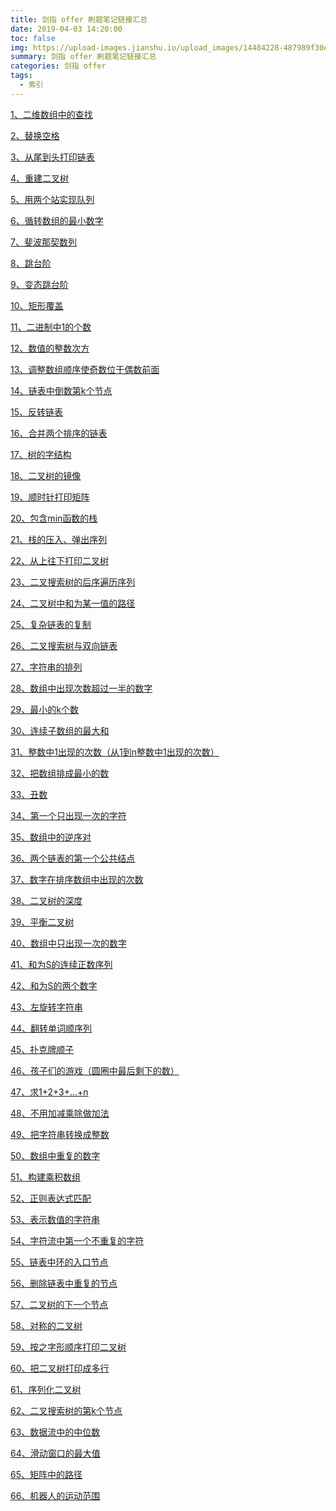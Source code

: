 ```yaml
---
title: 剑指 offer 刷题笔记链接汇总
date: 2019-04-03 14:20:00
toc: false
img: https://upload-images.jianshu.io/upload_images/14484228-487989f30ef13848.jpg?imageMogr2/auto-orient/strip%7CimageView2/2/w/1240
summary: 剑指 offer 刷题笔记链接汇总
categories: 剑指 offer
tags:
  - 索引
---
```


[1、二维数组中的查找](http://blog.wenguang0816.top/2019/04/01/01-lookup-in-a-two-dimensional-array/)

[2、替换空格]()

[3、从尾到头打印链表](http://blog.wenguang0816.top/2019/04/02/03-print-linkedlist-from-tail-to-head/)

[4、重建二叉树]()

[5、用两个站实现队列]()

[6、循转数组的最小数字]()

[7、斐波那契数列](http://blog.wenguang0816.top/2019/04/01/07-fibonacci-series/)

[8、跳台阶]()

[9、变态跳台阶]()

[10、矩形覆盖]()

[11、二进制中1的个数](http://blog.wenguang0816.top/2019/04/01/11-number-of-1-bits/)

[12、数值的整数次方]()

[13、调整数组顺序使奇数位于偶数前面]()

[14、链表中倒数第k个节点]()

[15、反转链表](http://blog.wenguang0816.top/2019/04/02/15-reverse-linkedlist/)

[16、合并两个排序的链表]()

[17、树的字结构]()

[18、二叉树的镜像]()

[19、顺时针打印矩阵]()

[20、包含min函数的栈]()

[21、栈的压入、弹出序列]()

[22、从上往下打印二叉树]()

[23、二叉搜索树的后序遍历序列]()

[24、二叉树中和为某一值的路径]()

[25、复杂链表的复制]()

[26、二叉搜索树与双向链表]()

[27、字符串的排列]()

[28、数组中出现次数超过一半的数字]()

[29、最小的k个数]()

[30、连续子数组的最大和]()

[31、整数中1出现的次数（从1到n整数中1出现的次数）]()

[32、把数组排成最小的数]()

[33、丑数]()

[34、第一个只出现一次的字符]()

[35、数组中的逆序对]()

[36、两个链表的第一个公共结点]()

[37、数字在排序数组中出现的次数]()

[38、二叉树的深度]()

[39、平衡二叉树]()

[40、数组中只出现一次的数字]()

[41、和为S的连续正数序列]()

[42、和为S的两个数字]()

[43、左旋转字符串]()

[44、翻转单词顺序列]()

[45、扑克牌顺子]()

[46、孩子们的游戏（圆圈中最后剩下的数）]()

[47、求1+2+3+…+n](http://blog.wenguang0816.top/2019/04/02/47-sum/)

[48、不用加减乘除做加法]()

[49、把字符串转换成整数]()

[50、数组中重复的数字]()

[51、构建乘积数组]()

[52、正则表达式匹配]()

[53、表示数值的字符串]()

[54、字符流中第一个不重复的字符]()

[55、链表中环的入口节点]()

[56、删除链表中重复的节点]()

[57、二叉树的下一个节点]()

[58、对称的二叉树]()

[59、按之字形顺序打印二叉树]()

[60、把二叉树打印成多行]()

[61、序列化二叉树]()

[62、二叉搜索树的第k个节点]()

[63、数据流中的中位数]()

[64、滑动窗口的最大值]()

[65、矩阵中的路径]()

[66、机器人的运动范围]()
